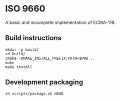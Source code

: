 # ISO 9660

A basic and incomplete implementation of ECMA-119.

## Build instructions

```
mkdir -p build/
cd build/
cmake -DMAKE_INSTALL_PREFIX:PATH=$PWD ..
make
make install
```

## Development packaging

```
sh scripts/package.sh HEAD
```
